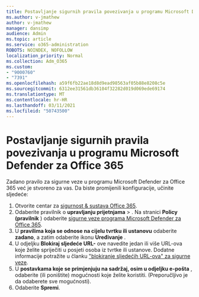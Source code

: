 ```yaml
---
title: Postavljanje sigurnih pravila povezivanja u programu Microsoft Defender za Office 365
ms.author: v-jmathew
author: v-jmathew
manager: dansimp
audience: Admin
ms.topic: article
ms.service: o365-administration
ROBOTS: NOINDEX, NOFOLLOW
localization_priority: Normal
ms.collection: Adm_O365
ms.custom:
- "9000760"
- "7391"
ms.openlocfilehash: a59f6fb22ae18d8d9ead98563af05b88e8208c5e
ms.sourcegitcommit: 6312ee31561db36104f32282d019d069ede69174
ms.translationtype: MT
ms.contentlocale: hr-HR
ms.lasthandoff: 03/11/2021
ms.locfileid: "50743500"
---
```

# <a name="set-up-safe-link-policies-in-microsoft-defender-for-office-365"></a>Postavljanje sigurnih pravila povezivanja u programu Microsoft Defender za Office 365

Zadano pravilo za sigurne veze u programu Microsoft Defender za Office 365 već je stvoreno za vas. Da biste promijenili konfiguracije, učinite sljedeće:

1. Otvorite centar za [sigurnost & sustava Office 365](https://go.microsoft.com/fwlink/p/?linkid=2077143).
2. Odaberite pravilnik o **upravljanju prijetnjama**  >  . Na stranici **Policy (pravilnik** ) odaberite [sigurne veze programa Microsoft Defender za Office 365](https://go.microsoft.com/fwlink/?linkid=2101058).
3. U **pravilima koja se odnose na cijelu tvrtku ili ustanovu** odaberite **zadano**, a zatim odaberite ikonu **Uređivanje** .
4. U odjeljku **Blokiraj sljedeće URL-** ove navedite jedan ili više URL-ova koje želite spriječiti u posjeti osoba iz tvrtke ili ustanove. Dodatne informacije potražite u članku ["blokiranje sljedećih URL-ova" za sigurne veze](https://go.microsoft.com/fwlink/?linkid=2092123).
5. U **postavkama koje se primjenjuju na sadržaj, osim u odjeljku e-pošta** , odaberite (ili poništite) mogućnosti koje želite koristiti. (Preporučljivo je da odaberete sve mogućnosti).
6. Odaberite **Spremi**.
